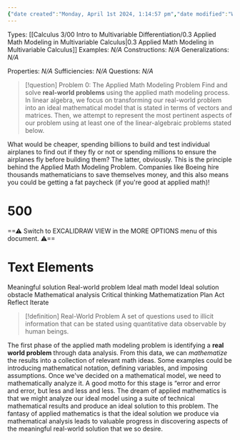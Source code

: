 ```yaml
---
{"date created":"Monday, April 1st 2024, 1:14:57 pm","date modified":"Wednesday, April 3rd 2024, 7:44:22 pm","time spent":"30 min","tags":["Type/Definition","Topic/Linear_Algebra"],"links":"[[00 Major Problems in Applied Linear Algebra]]","dg-publish":true,"permalink":"/linear-algebra/00-major-problems-in-applied-linear-algebra/0-the-applied-math-modeling-problem/","dgPassFrontmatter":true}
---
```


Types: [[Calculus 3/00 Intro to Multivariable Differentiation/0.3 Applied Math Modeling in Multivariable Calculus\|0.3 Applied Math Modeling in Multivariable Calculus]]
Examples: *N/A*
Constructions: *N/A*
Generalizations: *N/A*

Properties: *N/A*
Sufficiencies: *N/A*
Questions: *N/A*

> [!question] Problem 0: The Applied Math Modeling Problem
> Find and solve **real-world problems** using the applied math modeling process. In linear algebra, we focus on transforming our real-world problem into an ideal mathematical model that is stated in terms of vectors and matrices. Then, we attempt to represent the most pertinent aspects of our problem using at least one of the linear-algebraic problems stated below.

What would be cheaper, spending billions to build and test individual airplanes to find out if they fly or not or spending millions to ensure the airplanes fly before building them? The latter, obviously. This is the principle behind the Applied Math Modeling Problem. Companies like Boeing hire thousands mathematicians to save themselves money, and this also means you could be getting a fat paycheck (if you're good at applied math)!


<div class="transclusion internal-embed is-loaded"><div class="markdown-embed">

<div class="markdown-embed-title">

# 500

</div>



==⚠  Switch to EXCALIDRAW VIEW in the MORE OPTIONS menu of this document. ⚠==


# Text Elements
Meaningful solution 
Real-world problem 
Ideal math model 
Ideal solution 
obstacle 
Mathematical
analysis 
Critical thinking 
Mathematization 
Plan 
Act 
Reflect 
Iterate 


</div></div>


> [!definition] Real-World Problem
> A set of questions used to illicit information that can be stated using quantitative data observable by human beings. 

The first phase of the applied math modeling problem is identifying a **real world problem** through data analysis. From this data, we can *mathematize* the results into a collection of relevant math ideas. Some examples could be introducing mathematical notation, defining variables, and imposing assumptions. Once we've decided on a mathematical model, we need to mathematically analyze it. A good motto for this stage is “error and error and error, but less and less and less. The dream of applied mathematics is that we might analyze our ideal model using a suite of technical mathematical results and produce an ideal solution to this problem. The fantasy of applied mathematics is that the ideal solution we produce via mathematical analysis leads to valuable progress in discovering aspects of the meaningful real-world solution that we so desire.